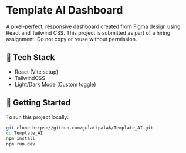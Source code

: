 # Template AI Dashboard

A pixel-perfect, responsive dashboard created from Figma design using React and Tailwind CSS.
This project is submitted as part of a hiring assignment. Do not copy or reuse without permission.

## 🔧 Tech Stack

- React (Vite setup)
- TailwindCSS
- Light/Dark Mode (Custom toggle)

## 🚀 Getting Started

To run this project locally:

```bash
git clone https://github.com/gulatipalak/Template_AI.git
cd Template_AI
npm install
npm run dev